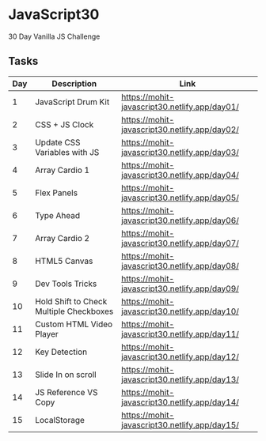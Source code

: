 # JavaScript30

30 Day Vanilla JS Challenge

## Tasks

| Day | Description                             | Link                                          |
| --- | --------------------------------------- | --------------------------------------------- |
| 1   | JavaScript Drum Kit                     | https://mohit-javascript30.netlify.app/day01/ |
| 2   | CSS + JS Clock                          | https://mohit-javascript30.netlify.app/day02/ |
| 3   | Update CSS Variables with JS            | https://mohit-javascript30.netlify.app/day03/ |
| 4   | Array Cardio 1                          | https://mohit-javascript30.netlify.app/day04/ |
| 5   | Flex Panels                             | https://mohit-javascript30.netlify.app/day05/ |
| 6   | Type Ahead                              | https://mohit-javascript30.netlify.app/day06/ |
| 7   | Array Cardio 2                          | https://mohit-javascript30.netlify.app/day07/ |
| 8   | HTML5 Canvas                            | https://mohit-javascript30.netlify.app/day08/ |
| 9   | Dev Tools Tricks                        | https://mohit-javascript30.netlify.app/day09/ |
| 10  | Hold Shift to Check Multiple Checkboxes | https://mohit-javascript30.netlify.app/day10/ |
| 11  | Custom HTML Video Player                | https://mohit-javascript30.netlify.app/day11/ |
| 12  | Key Detection                           | https://mohit-javascript30.netlify.app/day12/ |
| 13  | Slide In on scroll                      | https://mohit-javascript30.netlify.app/day13/ |
| 14  | JS Reference VS Copy                    | https://mohit-javascript30.netlify.app/day14/ |
| 15  | LocalStorage                            | https://mohit-javascript30.netlify.app/day15/ |
